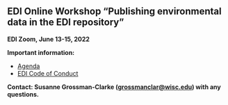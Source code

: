 ## EDI Online Workshop “Publishing environmental data in the EDI repository”

**EDI Zoom, June 13-15, 2022**

**Important information:**

* [Agenda](https://github.com/EDIorg/workshops/blob/master/Online_data_publishing_14-17June2021/agenda.md)
* [EDI Code of Conduct](https://environmentaldatainitiative.org/about/environmental-data-initiative-code-of-conduct/)

**Contact: Susanne Grossman-Clarke (grossmanclar@wisc.edu) with any questions.**
